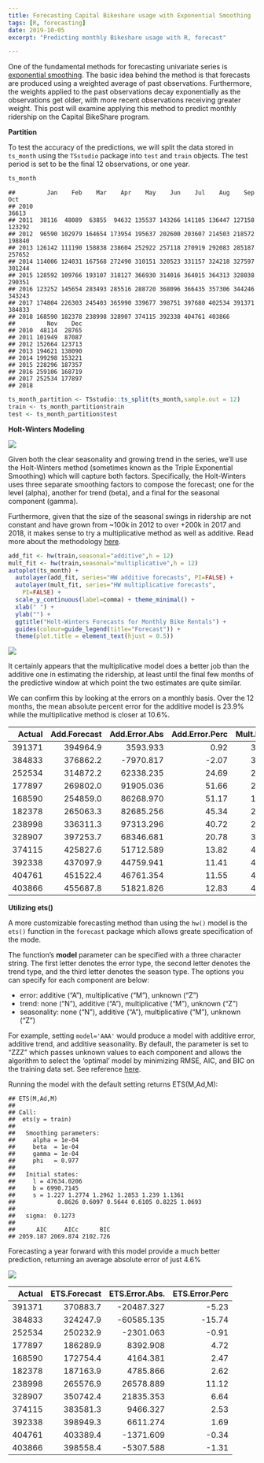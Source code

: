 ```yaml
---
title: Forecasting Capital Bikeshare usage with Exponential Smoothing
tags: [R, forecasting]
date: 2019-10-05
excerpt: "Predicting monthly Bikeshare usage with R, forecast"

---
```


One of the fundamental methods for forecasting univariate series is
[exponential
smoothing](https://en.wikipedia.org/wiki/Exponential_smoothing). The
basic idea behind the method is that forecasts are produced using a
weighted average of past observations. Furthermore, the weights applied
to the past observations decay exponentially as the observations get
older, with more recent observations receiving greater weight. This post
will examine applying this method to predict monthly ridership on the
Capital BikeShare program.

**Partition**

To test the accuracy of the predictions, we will split the data stored
in `ts_month` using the `TSstudio` package into `test` and `train`
objects. The test period is set to be the final 12 observations, or one
year.

``` r
ts_month
```

    ##         Jan    Feb    Mar    Apr    May    Jun    Jul    Aug    Sep    Oct
    ## 2010                                                                 36613
    ## 2011  38116  48089  63855  94632 135537 143266 141105 136447 127158 123292
    ## 2012  96590 102979 164654 173954 195637 202600 203607 214503 218572 198840
    ## 2013 126142 111190 158838 238604 252922 257118 270919 292083 285187 257652
    ## 2014 114006 124031 167568 272490 310151 320523 331157 324218 327597 301244
    ## 2015 128592 109766 193107 318127 366930 314016 364015 364313 328038 290351
    ## 2016 123252 145654 283493 285516 288720 368096 366435 357306 344246 343243
    ## 2017 174804 226303 245403 365990 339677 398751 397680 402534 391371 384833
    ## 2018 168590 182378 238998 328907 374115 392338 404761 403866              
    ##         Nov    Dec
    ## 2010  48114  28765
    ## 2011 101949  87087
    ## 2012 152664 123713
    ## 2013 194621 138090
    ## 2014 199298 153221
    ## 2015 228296 187357
    ## 2016 259106 168719
    ## 2017 252534 177897
    ## 2018

``` r
ts_month_partition <- TSstudio::ts_split(ts_month,sample.out = 12)
train <- ts_month_partition$train
test <- ts_month_partition$test
```

**Holt-Winters Modeling**

![](/rblogging/2019/10/05/viz-1.png)

Given both the clear seasonality and growing trend in the series, we’ll
use the Holt-Winters method (sometimes known as the Triple Exponential
Smoothing) which will capture both factors. Specifically, the
Holt-Winters uses three separate smoothing factors to compose the
forecast; one for the level (alpha), another for trend (beta), and a
final for the seasonal component (gamma).

Furthermore, given that the size of the seasonal swings in ridership are
not constant and have grown from \~100k in 2012 to over +200k in 2017
and 2018, it makes sense to try a multiplicative method as well as
additive. Read more about the methodology
[here](https://otexts.com/fpp2/holt-winters.html).

``` r
add_fit <- hw(train,seasonal="additive",h = 12)
mult_fit <- hw(train,seasonal="multiplicative",h = 12)
autoplot(ts_month) +
  autolayer(add_fit, series="HW additive forecasts", PI=FALSE) +
  autolayer(mult_fit, series="HW multiplicative forecasts",
    PI=FALSE) +
  scale_y_continuous(label=comma) + theme_minimal() +
  xlab(" ") +
  ylab("") +
  ggtitle("Holt-Winters Forecasts for Monthly Bike Rentals") +
  guides(colour=guide_legend(title="Forecast")) +
  theme(plot.title = element_text(hjust = 0.5))
```

![](/rblogging/2019/10/05/holt-winters-1.png)

It certainly appears that the multiplicative model does a better job
than the additive one in estimating the ridership, at least until the
final few months of the predictive window at which point the two
estimates are quite similar.

We can confirm this by looking at the errors on a monthly basis. Over
the 12 months, the mean absolute percent error for the additive model is
23.9% while the multiplicative method is closer at 10.6%.

|  Actual|  Add.Forecast|  Add.Error.Abs|  Add.Error.Perc|  Mult.Forecast|  Mult.Error.Abs|  Mult.Error.Perc|
|-------:|-------------:|--------------:|---------------:|--------------:|---------------:|----------------:|
|  391371|      394964.9|       3593.933|            0.92|       383812.5|       -7558.548|            -1.93|
|  384833|      376862.2|      -7970.817|           -2.07|       355866.2|      -28966.766|            -7.53|
|  252534|      314872.2|      62338.235|           24.69|       274616.9|       22082.928|             8.74|
|  177897|      269802.0|      91905.036|           51.66|       206849.5|       28952.470|            16.27|
|  168590|      254859.0|      86268.970|           51.17|       185347.2|       16757.204|             9.94|
|  182378|      265063.3|      82685.256|           45.34|       205223.4|       22845.435|            12.53|
|  238998|      336311.3|      97313.296|           40.72|       286876.9|       47878.856|            20.03|
|  328907|      397253.7|      68346.681|           20.78|       383590.8|       54683.760|            16.63|
|  374115|      425827.6|      51712.589|           13.82|       412234.7|       38119.712|            10.19|
|  392338|      437097.9|      44759.941|           11.41|       422610.3|       30272.296|             7.72|
|  404761|      451522.4|      46761.354|           11.55|       435415.4|       30654.421|             7.57|
|  403866|      455687.8|      51821.826|           12.83|       439027.5|       35161.529|             8.71|

**Utilizing ets()**

A more customizable forecasting method than using the `hw()` model is
the `ets()` function in the `forecast` package which allows greate
specification of the mode.

The function’s **model** parameter can be specified with a three
character string. The first letter denotes the error type, the second
letter denotes the trend type, and the third letter denotes the season
type. The options you can specify for each component are below:

-   error: additive (“A”), multiplicative (“M”), unknown (“Z”)
-   trend: none (“N”), additive (“A”), multiplicative (“M”), unknown
    (“Z”)
-   seasonality: none (“N”), additive (“A”), multiplicative (“M”),
    unknown (“Z”)

For example, setting `model='AAA'` would produce a model with additive
error, additive trend, and additive seasonality. By default, the
parameter is set to “ZZZ” which passes unknown values to each component
and allows the algorithm to select the ‘optimal’ model by minimizing
RMSE, AIC, and BIC on the training data set. See reference
[here](https://www.rdocumentation.org/packages/forecast/versions/8.12/topics/ets).

Running the model with the default setting returns ETS(M,Ad,M):

    ## ETS(M,Ad,M)
    ##
    ## Call:
    ##  ets(y = train)
    ##
    ##   Smoothing parameters:
    ##     alpha = 1e-04
    ##     beta  = 1e-04
    ##     gamma = 1e-04
    ##     phi   = 0.977
    ##
    ##   Initial states:
    ##     l = 47634.0206
    ##     b = 6990.7145
    ##     s = 1.227 1.2774 1.2962 1.2853 1.239 1.1361
    ##            0.8626 0.6097 0.5644 0.6105 0.8225 1.0693
    ##
    ##   sigma:  0.1273
    ##
    ##      AIC     AICc      BIC
    ## 2059.187 2069.874 2102.726

Forecasting a year forward with this model provide a much better
prediction, returning an average absolute error of just 4.6%

![](/rblogging/2019/10/05/ets%20evaluation-1.png)

|  Actual|  ETS.Forecast|  ETS.Error.Abs.|  ETS.Error.Perc|
|-------:|-------------:|---------------:|---------------:|
|  391371|      370883.7|      -20487.327|           -5.23|
|  384833|      324247.9|      -60585.135|          -15.74|
|  252534|      250232.9|       -2301.063|           -0.91|
|  177897|      186289.9|        8392.908|            4.72|
|  168590|      172754.4|        4164.381|            2.47|
|  182378|      187163.9|        4785.866|            2.62|
|  238998|      265576.9|       26578.889|           11.12|
|  328907|      350742.4|       21835.353|            6.64|
|  374115|      383581.3|        9466.327|            2.53|
|  392338|      398949.3|        6611.274|            1.69|
|  404761|      403389.4|       -1371.609|           -0.34|
|  403866|      398558.4|       -5307.588|           -1.31|
